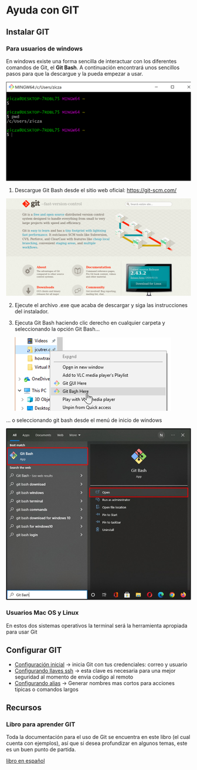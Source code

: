 # Ayuda con GIT

## Instalar GIT
### Para usuarios de windows
En windows existe una forma sencilla de interactuar con los diferentes comandos de Git, el **Git Bash**. A continuación encontrará unos sencillos pasos para que la descargue y la pueda empezar a usar.

![alt text](image-3.png)
1. Descargue Git Bash desde el sitio web oficial: https://git-scm.com/

![alt text](image.png)

2. Ejecute el archivo .exe que acaba de descargar y siga las instrucciones del instalador.

3. Ejecuta Git Bash haciendo clic derecho en cualquier carpeta y seleccionando la opción Git Bash...

    ![alt text](image-2.png)

... o seleccionando git bash desde el menú de inicio de windows

![alt text](image-1.png)

### Usuarios Mac OS y Linux
En estos dos sistemas operativos la terminal será la herramienta apropiada para usar Git

## Configurar GIT

- [Configuración inicial](configuracion_inicial.md) -> inicia Git con tus credenciales: correo y usuario
- [Configurando llaves ssh](acerca_de_llaves_SSH(ssh_keys).md) -> esta clave es necesaria para una mejor seguridad al momento de envia codigo al remoto
- [Configurando alias](configuracion_aliases.md) -> Generar nombres mas cortos para acciones tipicas o comandos largos


## Recursos

### Libro para aprender GIT
Toda la documentación para el uso de Git se encuentra en este libro (el cual cuenta con ejemplos), así que si desea profundizar en algunos temas, este es un buen punto de partida.

[libro en español](https://git-scm.com/book/es/v2)

